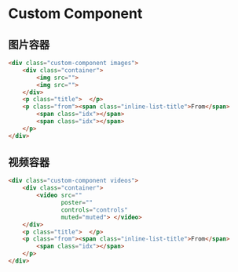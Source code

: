 <!-- prettier-ignore-start -->

# Custom Component

## 图片容器

```html
<div class="custom-component images">
    <div class="container">
        <img src="">
        <img src="">
    </div>
    <p class="title">  </p>
    <p class="from"><span class="inline-list-title">From</span>
        <span class="idx"></span>
        <span class="idx"></span>
    </p>
</div>
```

## 视频容器

```html
<div class="custom-component videos">
    <div class="container">
        <video src=""
               poster=""
               controls="controls"
               muted="muted"> </video>
    </div>
    <p class="title">  </p>
    <p class="from"><span class="inline-list-title">From</span>
        <span class="idx"></span>
    </p>
</div>
```

<!-- prettier-ignore-end -->
